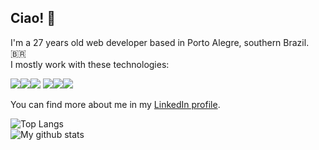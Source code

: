 ## Ciao! 👋
I'm a 27 years old web developer based in Porto Alegre, southern Brazil. :brazil:<br>
I mostly work with these technologies:

<img src="https://img.shields.io/badge/html5%20-%23E34F26.svg?&style=for-the-badge&logo=html5&logoColor=white"/><img src="https://img.shields.io/badge/css3%20-%231572B6.svg?&style=for-the-badge&logo=css3&logoColor=white"/><img src="https://img.shields.io/badge/javascript%20-%23323330.svg?&style=for-the-badge&logo=javascript&logoColor=%23F7DF1E"/>
<img src="https://img.shields.io/badge/bootstrap%20-%23563D7C.svg?&style=for-the-badge&logo=bootstrap&logoColor=white"/><img src="https://img.shields.io/badge/SASS%20-hotpink.svg?&style=for-the-badge&logo=SASS&logoColor=white"/><img src ="https://img.shields.io/badge/React-20232A?style=for-the-badge&logo=react&logoColor=61DAFB"/>

You can find more about me in my [LinkedIn profile](https://linkedin.com/in/luiz-brancher).
<br>

  ![Top Langs](https://github-readme-stats.vercel.app/api/top-langs/?username=criptoluiz&layout=compact)
  <br>
  ![My github stats](https://github-readme-stats.vercel.app/api?username=criptoluiz&show_icons=true&count_private=true&hide=issues&include_all_commits=true&hide_rank=true)


  

<!--
**criptoluiz/criptoluiz** is a ✨ _special_ ✨ repository because its `README.md` (this file) appears on your GitHub profile.

Here are some ideas to get you started:

- 🔭 I’m currently working on ...
- 🌱 I’m currently learning ...
- 👯 I’m looking to collaborate on ...
- 🤔 I’m looking for help with ...
- 💬 Ask me about ...
- 📫 How to reach me: ...
- 😄 Pronouns: ...
- ⚡ Fun fact: ...
-->
